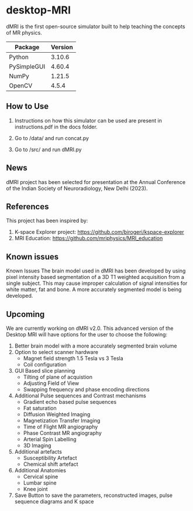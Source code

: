 # desktop-MRI
dMRI is the first open-source simulator built to help teaching the concepts of MR physics.

| Package     | Version |
|-------------|---------|
| Python      | 3.10.6  |
| PySimpleGUI | 4.60.4  |
| NumPy       | 1.21.5  |
| OpenCV      | 4.5.4   |

## How to Use

1. Instructions on how this simulator can be used are present in instructions.pdf in the docs folder.

2. Go to /data/ and run concat.py

3. Go to /src/ and run dMRI.py

## News
dMRI project has been selected for presentation at the Annual Conference of the Indian Society of Neuroradiology, New Delhi (2023).

## References
This project has been inspired by:

  1. K-space Explorer project: https://github.com/birogeri/kspace-explorer
  2. MRI Education: https://github.com/mriphysics/MRI_education
  
## Known issues
Known Issues
The brain model used in dMRI has been developed by using pixel intensity based segmentation of a 3D T1 weighted acquisition from a single subject. This may cause improper calculation of signal intensities for white matter, fat and bone. A more accurately segmented model is being developed. 

## Upcoming

We are currently working on dMRI v2.0. This advanced version of the Desktop MRI will have options for the user to choose the following:
  1. Better brain model with a more accurately segmented brain volume
  2. Option to select scanner hardware 
      - Magnet field strength 1.5 Tesla vs 3 Tesla
      - Coil configuration
  3. GUI Based slice planning
      - Tilting of plane of acquistion
      - Adjusting Field of View
      - Swapping frequency and phase encoding directions
  4. Additional Pulse sequences and Contrast mechanisms
      - Gradient echo based pulse sequences
      - Fat saturation
      - Diffusion Weighted Imaging 
      - Magnetization Transfer Imaging
      - Time of Flight MR angiography
      - Phase Contrast MR angiography
      - Arterial Spin Labelling
      - 3D Imaging
  5. Additional artefacts
      - Susceptibility Artefact
      - Chemical shift artefact
  6. Additional Anatomies 
      - Cervical spine
      - Lumbar spine
      - Knee joint
  7. Save Button to save the parameters, reconstructed images, pulse sequence diagrams and K space 



